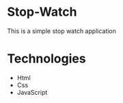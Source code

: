 # Stop-Watch
<p>This is a simple stop watch application</p>

<h1>Technologies</h1>

<ul>
  <li>Html</li>
  <li>Css</li>
  <li>JavaScript</li>
</ul>
